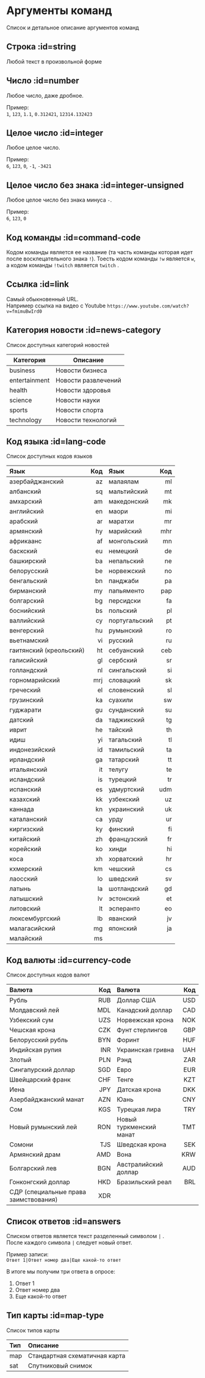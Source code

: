 # Аргументы команд

Список и детальное описание аргументов команд

## Строка :id=string

Любой текст в произвольной форме

## Число :id=number

Любое число, даже дробное.

Пример:  
`1`, `123`, `1.1`, `0.312421`, `12314.132423`

## Целое число :id=integer

Любое целое число.

Пример:  
`6`, `123`, `0`, `-1`, `-3421`

## Целое число без знака :id=integer-unsigned

Любое целое число без знака минуса `-`.

Пример:  
`6`, `123`, `0`

## Код команды :id=command-code

Кодом команды является ее название (та часть команды которая идет после восклецательного знака `!`). Тоесть кодом команды `!w` является `w`, а кодом команды `!twitch` является `twitch` .

## Ссылка :id=link

Самый обыкновенный URL.  
Например ссылка на видео с Youtube `https://www.youtube.com/watch?v=fmimuBwIrd0`

## Категория новости :id=news-category

Список доступных категорий новостей

| Категория     | Описание            |
| ------------- | ------------------- |
| business      | Новости бизнеса     |
| entertainment | Новости развлечений |
| health        | Новости здоровья    |
| science       | Новости науки       |
| sports        | Новости спорта      |
| technology    | Новости технологий  |

## Код языка :id=lang-code

Список доступных кодов языков

| Язык                    |  Код | Язык          |  Код |
| :---------------------- | ---: | :------------ | ---: |
| азербайджанский         |   az | малаялам      |   ml |
| албанский               |   sq | мальтийский   |   mt |
| амхарский               |   am | македонский   |   mk |
| английский              |   en | маори         |   mi |
| арабский                |   ar | маратхи       |   mr |
| армянский               |   hy | марийский     |  mhr |
| африкаанс               |   af | монгольский   |   mn |
| баскский                |   eu | немецкий      |   de |
| башкирский              |   ba | непальский    |   ne |
| белорусский             |   be | норвежский    |   no |
| бенгальский             |   bn | панджаби      |   pa |
| бирманский              |   my | папьяменто    |  pap |
| болгарский              |   bg | персидски     |   fa |
| боснийский              |   bs | польский      |   pl |
| валлийский              |   cy | португальский |   pt |
| венгерский              |   hu | румынский     |   ro |
| вьетнамский             |   vi | русский       |   ru |
| гаитянский (креольский) |   ht | себуанский    |  ceb |
| галисийский             |   gl | сербский      |   sr |
| голландский             |   nl | сингальский   |   si |
| горномарийский          |  mrj | словацкий     |   sk |
| греческий               |   el | словенский    |   sl |
| грузинский              |   ka | суахили       |   sw |
| гуджарати               |   gu | сунданский    |   su |
| датский                 |   da | таджикский    |   tg |
| иврит                   |   he | тайский       |   th |
| идиш                    |   yi | тагальский    |   tl |
| индонезийский           |   id | тамильский    |   ta |
| ирландский              |   ga | татарский     |   tt |
| итальянский             |   it | телугу        |   te |
| исландский              |   is | турецкий      |   tr |
| испанский               |   es | удмуртский    |  udm |
| казахский               |   kk | узбекский     |   uz |
| каннада                 |   kn | украинский    |   uk |
| каталанский             |   ca | урду          |   ur |
| киргизский              |   ky | финский       |   fi |
| китайский               |   zh | французский   |   fr |
| корейский               |   ko | хинди         |   hi |
| коса                    |   xh | хорватский    |   hr |
| кхмерский               |   km | чешский       |   cs |
| лаосский                |   lo | шведский      |   sv |
| латынь                  |   la | шотландский   |   gd |
| латышский               |   lv | эстонский     |   et |
| литовский               |   lt | эсперанто     |   eo |
| люксембургский          |   lb | яванский      |   jv |
| малагасийский           |   mg | японский      |   ja |
| малайский               |   ms |

## Код валюты :id=currency-code

Список доступных кодов валют

| Валюта                                |  Код | Валюта                  |  Код |
| :------------------------------------ | ---: | :---------------------- | ---: |
| Рубль                                 |  RUB | Доллар США              |  USD |
| Молдавский лей                        |  MDL | Канадский доллар        |  CAD |
| Узбекский сум                         |  UZS | Норвежская крона        |  NOK |
| Чешская крона                         |  CZK | Фунт стерлингов         |  GBP |
| Белорусский рубль                     |  BYN | Форинт                  |  HUF |
| Индийская рупия                       |  INR | Украинская гривна       |  UAH |
| Злотый                                |  PLN | Рэнд                    |  ZAR |
| Сингапурский доллар                   |  SGD | Евро                    |  EUR |
| Швейцарский франк                     |  CHF | Тенге                   |  KZT |
| Иена                                  |  JPY | Датская крона           |  DKK |
| Азербайджанский манат                 |  AZN | Юань                    |  CNY |
| Сом                                   |  KGS | Турецкая лира           |  TRY |
| Новый румынский лей                   |  RON | Новый туркменский манат |  TMT |
| Сомони                                |  TJS | Шведская крона          |  SEK |
| Армянский драм                        |  AMD | Вона                    |  KRW |
| Болгарский лев                        |  BGN | Австралийский доллар    |  AUD |
| Гонконгский доллар                    |  HKD | Бразильский реал        |  BRL |
| СДР (специальные права заимствования) |  XDR |

## Список ответов :id=answers

Списком ответов является текст разделенный символом `|` .  
После каждого символа `|` следует новый ответ.  

Пример записи:  
`Ответ 1|Ответ номер два|Еще какой-то ответ`

В итоге мы получим три ответа в опросе:  
1. Ответ 1
1. Ответ номер два
1. Еще какой-то ответ

## Тип карты :id=map-type

Список типов карты

| Тип  | Описание                      |
| :--- | :---------------------------- |
| map  | Cтандартная схематичная карта |
| sat  | Спутниковый снимок            |